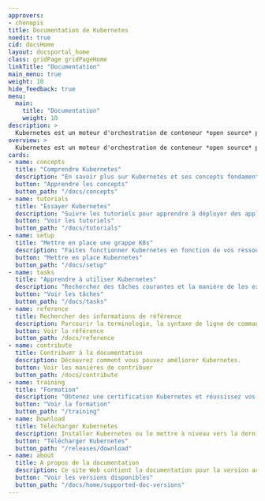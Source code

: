 ```yaml
---
approvers:
- chenopis
title: Documentation de Kubernetes
noedit: true
cid: docsHome
layout: docsportal_home
class: gridPage gridPageHome
linkTitle: "Documentation"
main_menu: true
weight: 10
hide_feedback: true
menu:
  main:
    title: "Documentation"
    weight: 10
description: >
  Kubernetes est un moteur d'orchestration de conteneur *open source* permettant d'automatiser le déploiement, la mise à l'échelle et la gestion des applications conteneurisées. Le projet *open source* est hébergé par la Cloud Native Computing Foundation.
overview: >
  Kubernetes est un moteur d'orchestration de conteneur *open source* permettant d'automatiser le déploiement, la mise à l'échelle et la gestion des applications conteneurisées. Le projet *open source* est hébergé par la Cloud Native Computing Foundation. (<a href="https://www.cncf.io/about">CNCF</a>).
cards:
- name: concepts
  title: "Comprendre Kubernetes"
  description: "En savoir plus sur Kubernetes et ses concepts fondamentaux."
  button: "Apprendre les concepts"
  button_path: "/docs/concepts"
- name: tutorials
  title: "Essayer Kubernetes"
  description: "Suivre les tutoriels pour apprendre à déployer des applications dans Kubernetes."
  button: "Voir les tutoriels"
  button_path: "/docs/tutorials"
- name: setup
  title: "Mettre en place une grappe K8s"
  description: "Faites fonctionner Kubernetes en fonction de vos ressources et de vos besoins."
  button: "Mettre en place Kubernetes"
  button_path: "/docs/setup"
- name: tasks
  title: "Apprendre à utiliser Kubernetes"
  description: "Rechercher des tâches courantes et la manière de les exécuter en suivant une courte séquence d'étapes."
  button: "Voir les tâches"
  button_path: "/docs/tasks"
- name: reference
  title: Rechercher des informations de référence
  description: Parcourir la terminologie, la syntaxe de ligne de commande, les types de ressources de l'API et la documentation de l'outil de configuration.
  button: Voir la référence
  button_path: /docs/reference
- name: contribute
  title: Contribuer à la documentation
  description: Découvrez comment vous pouvez améliorer Kubernetes.
  button: Voir les manières de contribuer
  button_path: /docs/contribute
- name: training
  title: "Formation"
  description: "Obtenez une certification Kubernetes et réussissez vos projets « cloud native » !"
  button: "Voir la formation"
  button_path: "/training"  
- name: Download
  title: Télécharger Kubernetes
  description: Installer Kubernetes ou le mettre à niveau vers la dernière version.
  button: "Télécharger Kubernetes"
  button_path: "/releases/download"
- name: about
  title: A propos de la documentation
  description: Ce site Web contient la documentation pour la version actuelle et les 4 versions précédentes de Kubernetes.
  button: "Voir les versions disponibles"
  button_path: "/docs/home/supported-doc-versions"
---
```

